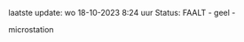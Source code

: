 laatste update: 
wo 18-10-2023  8:24   uur 
Status: FAALT - geel - 
<div class="service Y">microstation</div>
